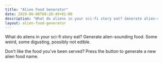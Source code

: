 ```yaml
---
title: "Alien Food Generator"
date: 2020-06-06T08:28:49+01:00
description: "What do aliens in your sci-fi story eat? Generate alien-sounding food"
layout: alien-food-generator
---
```


What do aliens in your sci-fi story eat? Generate alien-sounding food. Some weird, some digusting, possibly not edible.

Don’t like the food you’ve been served? Press the button to generate a new alien food name. 